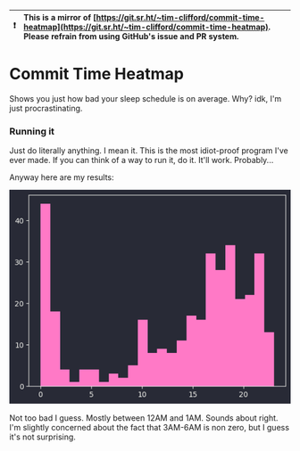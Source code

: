 

| :exclamation:  | This is a mirror of [https://git.sr.ht/~tim-clifford/commit-time-heatmap](https://git.sr.ht/~tim-clifford/commit-time-heatmap). Please refrain from using GitHub's issue and PR system.  |
|----------------|:-------------------------------------------------------------------------------------------------------------------------------------------------------|


# Commit Time Heatmap

Shows you just how bad your sleep schedule is on average. Why? idk, I'm just
procrastinating.

### Running it

Just do literally anything. I mean it. This is the most idiot-proof program
I've ever made. If you can think of a way to run it, do it. It'll work.
Probably...

Anyway here are my results:

![commit patterns](results.png)

Not too bad I guess. Mostly between 12AM and 1AM. Sounds about right. I'm
slightly concerned about the fact that 3AM-6AM is non zero, but I guess it's
not surprising.
